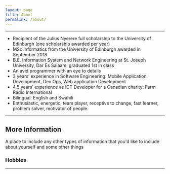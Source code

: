 ```yaml
---
layout: page
title: About
permalink: /about/
---
```

---
* Recipient of the Julius Nyerere full scholarship to the University of Edinburgh (one scholarship awarded per year)
* MSc Informatics from the University of Edinburgh awarded in September 2018
* B.E. Information System and Network Engineering at St. Joseph University, Dar Es Salaam: graduated 1st in class
* An avid programmer with an eye to details
* 3 years’ experience in Software Engineering: Mobile Application Development, Dev Ops, Web application Development
* 4.5 years’ experience as ICT Developer for a Canadian charity: Farm Radio International
* Bilingual: English and Swahili
* Enthusiastic, energetic, team player, receptive to change, fast learner, problem solver, motivator of people.

---

## More Information

A place to include any other types of information that you'd like to include about yourself and some other things 

### Hobbies
---
